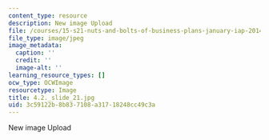 ```yaml
---
content_type: resource
description: New image Upload
file: /courses/15-s21-nuts-and-bolts-of-business-plans-january-iap-2014/3c59122b8b837108a31718248cc49c3a_4.2._slide_21.jpg
file_type: image/jpeg
image_metadata:
  caption: ''
  credit: ''
  image-alt: ''
learning_resource_types: []
ocw_type: OCWImage
resourcetype: Image
title: 4.2._slide_21.jpg
uid: 3c59122b-8b83-7108-a317-18248cc49c3a
---
```

New image Upload